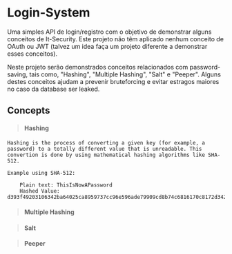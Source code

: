 # Login-System

Uma simples API de login/registro com o objetivo de demonstrar alguns conceitos de It-Security. Este projeto não têm aplicado nenhum conceito de OAuth ou JWT (talvez um idea faça um projeto diferente a demonstrar esses conceitos).

Neste projeto serão demonstrados conceitos relacionados com password-saving, tais como, "Hashing", "Multiple Hashing", "Salt" e "Peeper". Alguns destes conceitos ajudam a prevenir bruteforcing e evitar estragos maiores no caso da database ser leaked.

## Concepts

> #### Hashing

    Hashing is the process of converting a given key (for example, a password) to a totally different value that is unreadable. This convertion is done by using mathematical hashing algorithms like SHA-512.

    Example using SHA-512:

        Plain text: ThisIsNowAPassword
        Hashed Value: d393f49203106342ba64025ca8959737cc96e596ade79909cd8b74c6816170c8172d3422d114cfe8c528e9f934800db43c0c19c423227a5ca516de5f230d27a8




> #### Multiple Hashing

> #### Salt

> #### Peeper

